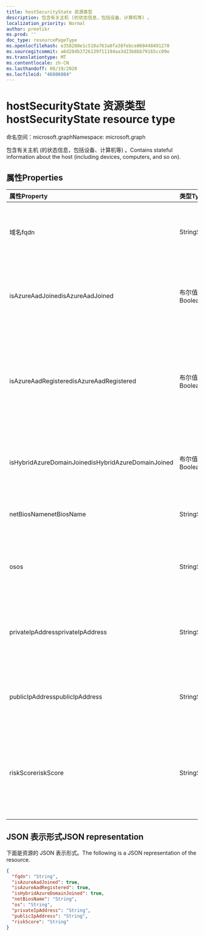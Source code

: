 ```yaml
---
title: hostSecurityState 资源类型
description: 包含有关主机 (的状态信息，包括设备、计算机等) 。
localization_priority: Normal
author: preetikr
ms.prod: ''
doc_type: resourcePageType
ms.openlocfilehash: e358280e1c510a763a8fa38febce060448491270
ms.sourcegitcommit: a6d284b3726139f11194aa3d23b8bb79165cc09e
ms.translationtype: MT
ms.contentlocale: zh-CN
ms.lasthandoff: 08/19/2020
ms.locfileid: "46806084"
---
```

# <a name="hostsecuritystate-resource-type"></a><span data-ttu-id="1c82e-103">hostSecurityState 资源类型</span><span class="sxs-lookup"><span data-stu-id="1c82e-103">hostSecurityState resource type</span></span>

<span data-ttu-id="1c82e-104">命名空间：microsoft.graph</span><span class="sxs-lookup"><span data-stu-id="1c82e-104">Namespace: microsoft.graph</span></span>

<span data-ttu-id="1c82e-105">包含有关主机 (的状态信息，包括设备、计算机等) 。</span><span class="sxs-lookup"><span data-stu-id="1c82e-105">Contains stateful information about the host (including devices, computers, and so on).</span></span>

## <a name="properties"></a><span data-ttu-id="1c82e-106">属性</span><span class="sxs-lookup"><span data-stu-id="1c82e-106">Properties</span></span>

| <span data-ttu-id="1c82e-107">属性</span><span class="sxs-lookup"><span data-stu-id="1c82e-107">Property</span></span>   | <span data-ttu-id="1c82e-108">类型</span><span class="sxs-lookup"><span data-stu-id="1c82e-108">Type</span></span>|<span data-ttu-id="1c82e-109">说明</span><span class="sxs-lookup"><span data-stu-id="1c82e-109">Description</span></span>|
|:---------------|:--------|:----------|
|<span data-ttu-id="1c82e-110">域名</span><span class="sxs-lookup"><span data-stu-id="1c82e-110">fqdn</span></span>|<span data-ttu-id="1c82e-111">String</span><span class="sxs-lookup"><span data-stu-id="1c82e-111">String</span></span>|<span data-ttu-id="1c82e-112">主机 FQDN (完全限定的域名)  (例如， `machine.company.com`) 。</span><span class="sxs-lookup"><span data-stu-id="1c82e-112">Host FQDN (Fully Qualified Domain Name) (for example, `machine.company.com`).</span></span>|
|<span data-ttu-id="1c82e-113">isAzureAadJoined</span><span class="sxs-lookup"><span data-stu-id="1c82e-113">isAzureAadJoined</span></span>|<span data-ttu-id="1c82e-114">布尔值</span><span class="sxs-lookup"><span data-stu-id="1c82e-114">Boolean</span></span>|<span data-ttu-id="1c82e-115">如此如果主机已加入域到 Azure Active Directory 域服务。</span><span class="sxs-lookup"><span data-stu-id="1c82e-115">True if the host is domain joined to Azure Active Directory Domain Services.</span></span>|
|<span data-ttu-id="1c82e-116">isAzureAadRegistered</span><span class="sxs-lookup"><span data-stu-id="1c82e-116">isAzureAadRegistered</span></span>|<span data-ttu-id="1c82e-117">布尔值</span><span class="sxs-lookup"><span data-stu-id="1c82e-117">Boolean</span></span>|<span data-ttu-id="1c82e-118">如果主机注册到 Azure Active Directory 设备注册 (BYOD 设备-即不是由企业) 完全管理的，则该属性值为 True。</span><span class="sxs-lookup"><span data-stu-id="1c82e-118">True if the host registered with Azure Active Directory Device Registration (BYOD devices - that is, not fully managed by enterprise).</span></span>|
|<span data-ttu-id="1c82e-119">isHybridAzureDomainJoined</span><span class="sxs-lookup"><span data-stu-id="1c82e-119">isHybridAzureDomainJoined</span></span>|<span data-ttu-id="1c82e-120">布尔值</span><span class="sxs-lookup"><span data-stu-id="1c82e-120">Boolean</span></span>|<span data-ttu-id="1c82e-121">如此如果主机已加入域到本地 Active Directory 域。</span><span class="sxs-lookup"><span data-stu-id="1c82e-121">True if the host is domain joined to an on-premises Active Directory domain.</span></span>|
|<span data-ttu-id="1c82e-122">netBiosName</span><span class="sxs-lookup"><span data-stu-id="1c82e-122">netBiosName</span></span>|<span data-ttu-id="1c82e-123">String</span><span class="sxs-lookup"><span data-stu-id="1c82e-123">String</span></span>|<span data-ttu-id="1c82e-124">本地主机名，不包含 DNS 域名。</span><span class="sxs-lookup"><span data-stu-id="1c82e-124">The local host name, without the DNS domain name.</span></span>|
|<span data-ttu-id="1c82e-125">os</span><span class="sxs-lookup"><span data-stu-id="1c82e-125">os</span></span>|<span data-ttu-id="1c82e-126">String</span><span class="sxs-lookup"><span data-stu-id="1c82e-126">String</span></span>|<span data-ttu-id="1c82e-127">主机操作系统。</span><span class="sxs-lookup"><span data-stu-id="1c82e-127">Host Operating System.</span></span> <span data-ttu-id="1c82e-128"> (例如，Windows10、MacOS、RHEL 等 ) 。</span><span class="sxs-lookup"><span data-stu-id="1c82e-128">(For example, Windows10, MacOS, RHEL, etc.).</span></span>|
|<span data-ttu-id="1c82e-129">privateIpAddress</span><span class="sxs-lookup"><span data-stu-id="1c82e-129">privateIpAddress</span></span>|<span data-ttu-id="1c82e-130">String</span><span class="sxs-lookup"><span data-stu-id="1c82e-130">String</span></span>|<span data-ttu-id="1c82e-131">专用 (不可路由) IPv4 或 IPv6 地址 (请参阅在发出警报时) [RFC 1918](https://tools.ietf.org/html/rfc1918) 。</span><span class="sxs-lookup"><span data-stu-id="1c82e-131">Private (not routable) IPv4 or IPv6 address (see [RFC 1918](https://tools.ietf.org/html/rfc1918)) at the time of the alert.</span></span>|
|<span data-ttu-id="1c82e-132">publicIpAddress</span><span class="sxs-lookup"><span data-stu-id="1c82e-132">publicIpAddress</span></span>|<span data-ttu-id="1c82e-133">String</span><span class="sxs-lookup"><span data-stu-id="1c82e-133">String</span></span>|<span data-ttu-id="1c82e-134">可公开路由的 IPv4 或 IPv6 地址 (请参阅 [RFC 1918](https://tools.ietf.org/html/rfc1918)) 警报时间。</span><span class="sxs-lookup"><span data-stu-id="1c82e-134">Publicly routable IPv4 or IPv6 address (see [RFC 1918](https://tools.ietf.org/html/rfc1918)) at time of the alert.</span></span>|
|<span data-ttu-id="1c82e-135">riskScore</span><span class="sxs-lookup"><span data-stu-id="1c82e-135">riskScore</span></span>|<span data-ttu-id="1c82e-136">String</span><span class="sxs-lookup"><span data-stu-id="1c82e-136">String</span></span>|<span data-ttu-id="1c82e-137">主机的提供程序生成/计算的风险分数。</span><span class="sxs-lookup"><span data-stu-id="1c82e-137">Provider-generated/calculated risk score of the host.</span></span>  <span data-ttu-id="1c82e-138">建议的值范围为0-1，这相当于一个百分比。</span><span class="sxs-lookup"><span data-stu-id="1c82e-138">Recommended value range of 0-1, which equates to a percentage.</span></span>|

## <a name="json-representation"></a><span data-ttu-id="1c82e-139">JSON 表示形式</span><span class="sxs-lookup"><span data-stu-id="1c82e-139">JSON representation</span></span>

<span data-ttu-id="1c82e-140">下面是资源的 JSON 表示形式。</span><span class="sxs-lookup"><span data-stu-id="1c82e-140">The following is a JSON representation of the resource.</span></span>

<!-- {
  "blockType": "resource",
  "optionalProperties": [

  ],
  "@odata.type": "microsoft.graph.hostSecurityState"
}-->

```json
{
  "fqdn": "String",
  "isAzureAadJoined": true,
  "isAzureAadRegistered": true,
  "isHybridAzureDomainJoined": true,
  "netBiosName": "String",
  "os": "String",
  "privateIpAddress": "String",
  "publicIpAddress": "String",
  "riskScore": "String"
}

```

<!-- uuid: 8fcb5dbc-d5aa-4681-8e31-b001d5168d79
2015-10-25 14:57:30 UTC -->
<!-- {
  "type": "#page.annotation",
  "description": "hostSecurityState resource",
  "keywords": "",
  "section": "documentation",
  "tocPath": ""
}-->
